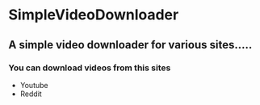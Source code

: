 # SimpleVideoDownloader
## A simple video downloader for various sites.....
### You can download videos from this sites
- Youtube
- Reddit
